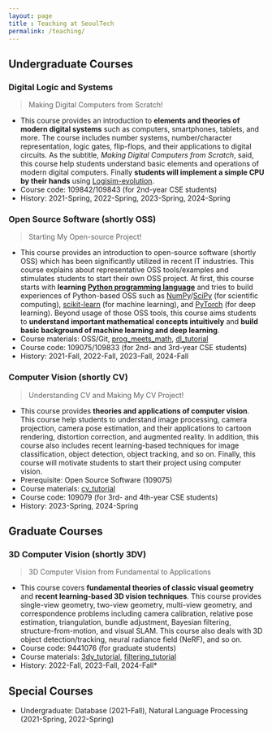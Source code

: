 ```yaml
---
layout: page
title : Teaching at SeoulTech
permalink: /teaching/
---
```


## Undergraduate Courses
### Digital Logic and Systems
> Making Digital Computers from Scratch!

* This course provides an introduction to **elements and theories of modern digital systems** such as computers, smartphones, tablets, and more. The course includes number systems, number/character representation, logic gates, flip-flops, and their applications to digital circuits. As the subtitle, _Making Digital Computers from Scratch_, said, this course help students understand basic elements and operations of modern digital computers. Finally **students will implement a simple CPU by their hands** using [Logisim-evolution](https://github.com/logisim-evolution/logisim-evolution).
* Course code: 109842/109843 (for 2nd-year CSE students)
* History: 2021-Spring, 2022-Spring, 2023-Spring, 2024-Spring

### Open Source Software (shortly OSS)
> Starting My Open-source Project!

* This course provides an introduction to open-source software (shortly OSS) which has been significantly utilized in recent IT industries. This course explains about representative OSS tools/examples and stimulates students to start their own OSS project. At first, this course starts with **learning [Python programming language](https://www.python.org/)** and tries to build experiences of Python-based OSS such as [NumPy](https://numpy.org/)/[SciPy](https://scipy.org/) (for scientific computing), [scikit-learn](https://scikit-learn.org/) (for machine learning), and [PyTorch](https://pytorch.org/) (for deep learning). Beyond usage of those OSS tools, this course aims students to **understand important mathematical concepts intuitively** and **build basic background of machine learning and deep learning**.
* Course materials: OSS/Git, [prog_meets_math](https://github.com/mint-lab/prog_meets_math), [dl_tutorial](https://github.com/mint-lab/dl_tutorial)
* Course code: 109075/109833 (for 2nd- and 3rd-year CSE students)
* History: 2021-Fall, 2022-Fall, 2023-Fall, 2024-Fall

### Computer Vision (shortly CV)
> Understanding CV and Making My CV Project!

* This course provides **theories and applications of computer vision**. This course help students to understand image processing, camera projection, camera pose estimation, and their applications to cartoon rendering, distortion correction, and augmented reality. In addition, this course also includes recent learning-based techniques for image classification, object detection, object tracking, and so on. Finally, this course will motivate students to start their project using computer vision.
* Prerequisite: Open Source Software (109075)
* Course materials: [cv_tutorial](https://github.com/mint-lab/cv_tutorial)
* Course code: 109079 (for 3rd- and 4th-year CSE students)
* History: 2023-Spring, 2024-Spring



## Graduate Courses
### 3D Computer Vision (shortly 3DV)
> 3D Computer Vision from Fundamental to Applications

* This course covers **fundamental theories of classic visual geometry** and **recent learning-based 3D vision techniques**. This course provides single-view geometry, two-view geometry, multi-view geometry, and correspondence problems including camera calibration, relative pose estimation, triangulation, bundle adjustment, Bayesian filtering, structure-from-motion, and visual SLAM. This course also deals with 3D object detection/tracking, neural radiance field (NeRF), and so on.
* Course code: 9441076 (for graduate students)
* Course materials: [3dv_tutorial](https://github.com/mint-lab/3dv_tutorial), [filtering_tutorial](https://github.com/mint-lab/filtering_tutorial)
* History: 2022-Fall, 2023-Fall, 2024-Fall*



## Special Courses
* Undergraduate: Database (2021-Fall), Natural Language Processing (2021-Spring, 2022-Spring)

